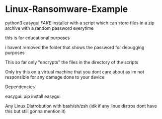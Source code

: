 # Linux-Ransomware-Example
python3 easygui *FAKE* installer with a script which can store files in a zip archive with a random password everytime

this is for educational purposes

i havent removed the folder that shows the password for debugging purposes


This so far only "encrypts" the files in the directory of the scripts

Only try this on a virtual machine that you dont care about as im not responsible for any damage done to your device


Dependencies 

easygui: pip install easygui

Any Linux Distrobution with bash/sh/zsh (idk if any linux distros dont have this but still gonna mention it)
